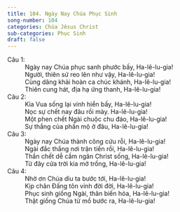 ```yaml
---
title: 104. Ngày Nay Chúa Phục Sinh
song-number: 104
categories: Chúa Jêsus Christ
sub-categories: Phục Sinh
draft: false
---
```

<dl><dt>Câu 1:</dt><dd data-verse="1">Ngày nay Chúa phục sanh phước bấy, Ha-lê-lu-gia! <br/>Người, thiên sứ reo lên như vậy, Ha-lê-lu-gia! <br/>Cùng dâng khải hoàn ca chúc khánh, Ha-lê-lu-gia! <br/>Thiên cung hát, địa hạ ứng thanh, Ha-lê-lu-gia! </dd><dt>Câu 2:</dt><dd data-verse="2">Kìa Vua sống lại vinh hiển bấy, Ha-lê-lu-gia! <br/>Nọc sự chết nay đâu rồi mày. Ha-lê-lu-gia! <br/>Một phen chết Ngài chuộc chu đáo, Ha-lê-lu-gia! <br/>Sự thắng của phần mộ ở đâu, Ha-lê-lu-gia! </dd><dt>Câu 3:</dt><dd data-verse="3">Ngày nay Chúa thành công cứu rỗi, Ha-lê-lu-gia! <br/>Ngài đắc thắng nơi trận tiền rồi, Ha-lê-lu-gia! <br/>Thần chết dễ cầm ngăn Christ sống, Ha-lê-lu-gia! <br/>Từ đây cửa trời kia mở trống, Ha-lê-lu-gia! </dd><dt>Câu 4:</dt><dd data-verse="4">Nhờ ơn Chúa dìu ta bước tới, Ha-lê-lu-gia! <br/>Kịp chân Đấng tôn vinh đời đời, Ha-lê-lu-gia! <br/>Phục sinh giống Ngài, thân biến hóa, Ha-lê-lu-gia! <br/>Thật giống Chúa từ mồ bước ra, Ha-lê-lu-gia! </dd></dl>